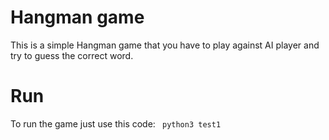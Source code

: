 # Hangman game
This is a simple Hangman game that you have to play against AI player and try to guess the correct word.

# Run
To run the game just use this code:
``` python3 test1```
